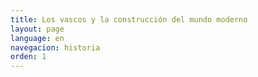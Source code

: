 ```yaml
---
title: Los vascos y la construcción del mundo moderno
layout: page
language: en
navegacion: historia
orden: 1
---
```

